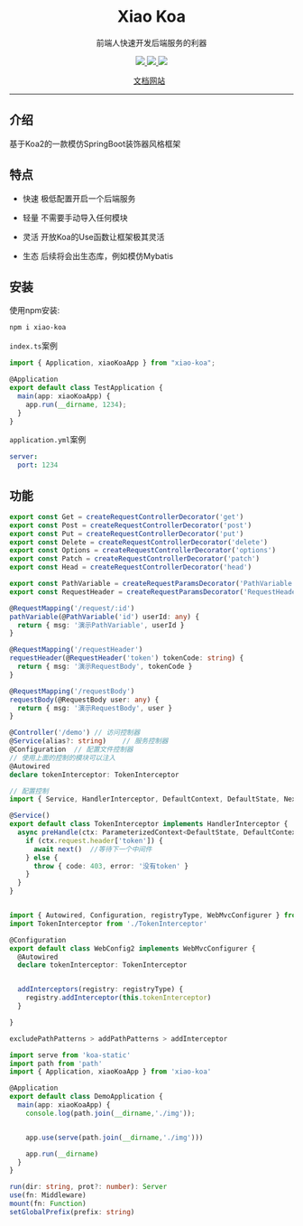 <h1 align="center">Xiao Koa</h1>
<p align="center">前端人快速开发后端服务的利器</p>
<p align="center">
   <a href="https://www.npmjs.com/package/xiao-koa">
    <img src="https://img.shields.io/npm/v/xiao-koa.svg">
  </a>
  <a href="https://npmcharts.com/compare/xiao-koa?minimal=true">
    <img src="https://img.shields.io/npm/dt/xiao-koa.svg">
  </a>
      <a href="https://opensource.org/licenses/MIT"><img src="https://img.shields.io/badge/License-MIT-blue.svg"></a>
<p align="center">
  <a href="http://xiao-koa.xuanxiaoqian.com">文档网站</a>
  &nbsp;
</p>


---




## 介绍

基于Koa2的一款模仿SpringBoot装饰器风格框架



## 特点

- 快速 极低配置开启一个后端服务

- 轻量 不需要手动导入任何模块

- 灵活 开放Koa的Use函数让框架极其灵活

- 生态 后续将会出生态库，例如模仿Mybatis



## 安装

使用npm安装:

~~~sh
npm i xiao-koa
~~~



`index.ts`案例

~~~ts
import { Application, xiaoKoaApp } from "xiao-koa";

@Application
export default class TestApplication {
  main(app: xiaoKoaApp) {
    app.run(__dirname, 1234);
  }
}
~~~



`application.yml`案例

~~~yaml
server:
  port: 1234
~~~



## 功能

```ts
export const Get = createRequestControllerDecorator('get')
export const Post = createRequestControllerDecorator('post')
export const Put = createRequestControllerDecorator('put')
export const Delete = createRequestControllerDecorator('delete')
export const Options = createRequestControllerDecorator('options')
export const Patch = createRequestControllerDecorator('patch')
export const Head = createRequestControllerDecorator('head')
```

```ts
export const PathVariable = createRequestParamsDecorator('PathVariable')
export const RequestHeader = createRequestParamsDecorator('RequestHeader')

@RequestMapping('/request/:id')
pathVariable(@PathVariable('id') userId: any) {
  return { msg: '演示PathVariable', userId }
}

@RequestMapping('/requestHeader')
requestHeader(@RequestHeader('token') tokenCode: string) {
  return { msg: '演示RequestBody', tokenCode }
}

@RequestMapping('/requestBody')
requestBody(@RequestBody user: any) {
  return { msg: '演示RequestBody', user }
}

```

```ts
@Controller('/demo') // 访问控制器
@Service(alias?: string)	// 服务控制器
@Configuration	// 配置文件控制器
// 使用上面的控制的模块可以注入
@Autowired
declare tokenInterceptor: TokenInterceptor
```

```ts
// 配置控制
import { Service, HandlerInterceptor, DefaultContext, DefaultState, Next, ParameterizedContext } from 'xiao-koa'

@Service()
export default class TokenInterceptor implements HandlerInterceptor {
  async preHandle(ctx: ParameterizedContext<DefaultState, DefaultContext, unknown>, next: Next) {
    if (ctx.request.header['token']) {
      await next()	//等待下一个中间件
    } else {
      throw { code: 403, error: '没有token' }
    }
  }
}


import { Autowired, Configuration, registryType, WebMvcConfigurer } from 'xiao-koa'
import TokenInterceptor from './TokenInterceptor'

@Configuration
export default class WebConfig2 implements WebMvcConfigurer {
  @Autowired
  declare tokenInterceptor: TokenInterceptor


  addInterceptors(registry: registryType) {
    registry.addInterceptor(this.tokenInterceptor)
  }

}

excludePathPatterns > addPathPatterns > addInterceptor

```

```ts
import serve from 'koa-static'
import path from 'path'
import { Application, xiaoKoaApp } from 'xiao-koa'

@Application
export default class DemoApplication {
  main(app: xiaoKoaApp) {
    console.log(path.join(__dirname,'./img'));


    app.use(serve(path.join(__dirname,'./img')))

    app.run(__dirname)
  }
}

run(dir: string, prot?: number): Server
use(fn: Middleware)
mount(fn: Function)
setGlobalPrefix(prefix: string)
```

